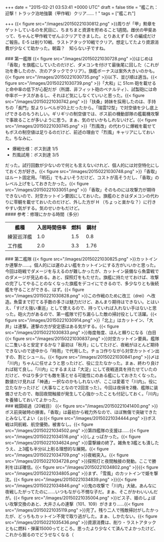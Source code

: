 
+++
date = "2015-02-21 03:53:41 +0000 UTC"
draft = false
title = "艦これ：迎撃！トラック泊地強襲（甲作戦）クリア……！"
tags = ["艦これ"]

+++
{{< figure src="/images/20150221030812.png"  >}}周りが「甲」勲章をゲットしているのを尻目に、ちまちまと資源を貯めること1週間。雌伏の甲斐あって、ちゃんと甲作戦でぜんぶクリアできました。とりあえず E-5 の編成だけご報告。E-5 は削り10戦、ラストアタック10戦でクリア。想定してたより資源消費が少なくて助かった。朝霜？　知らない子ですね。

<div class="section">
    ### 第一艦隊
    {{< figure src="/images/20150221030728.png"  >}}はじめは「香取」を旗艦にしていたのだけど、ダメコンを付けて最後尾に回した（これが功を奏したのか、次のアタックでクリア）。旗艦ボーナスは案外大きいのかも。{{< figure src="/images/20150221030735.png"  >}}以下、並び順は適当。{{< figure src="/images/20150221030739.png"  >}}「大和」に 51cm 砲を載せると命中率の低下が心配だが（所謂、非フィット砲のペナルティ）、試製砲には命中率ボーナスがあるし、それほど気にしなくていいと思った。{{< figure src="/images/20150221030742.png"  >}}「扶桑」姉妹を採用したのは、手持ちの「長門」型よりレベルが20上だったから。「瑞雲12型」で対空値を少し底上げできるのもうれしい。ギリギリの制空値では、ボス前の機動部隊の艦載機攻撃で事故ることが多いように思う。まぁ、気のせいかもしれないけど。{{< figure src="/images/20150221030745.png"  >}}「烈風改」の代わりに爆戦を載せてもボスの制空値は足りるのだけど、前述の理由で「烈風」キャリアにしておいた。ちなみに、

<ul>
<li>爆戦仕様：ボス到達 1/5</li>
<li>烈風試用：ボス到達 3/5</li>
</ul>だった。試行回数が少ないので何とも言えないけれど、個人的には対空特化にしておく方が好き。{{< figure src="/images/20150221030748.png"  >}}「香取」はルート固定用。「明石」でもよいそうだけど、コストが高そうだし、「香取」のレベル上げをしておきたかった。{{< figure src="/images/20150221033051.png"  >}}「香取」そのものには攻撃力が期待できないので、対空カットイン要因にしておいた。旗艦のときはダメコンの代わりに零観を載せておいたのだけど、外した方が H （ちょっと楽かな？）に行きやすい気がする。気のせいかもだけど。

<div class="section">
    #### 参考：修理にかかる時間（多分）
    
<table>
    <tbody><tr>
    <th>艦種	</th>
    <th>入居時間倍率</th>
    <th>燃料</th>
    <th>鋼材</th>
    </tr>
    <tr>
    <td>練習巡洋艦	</td>
    <td>1.0</td>
    <td>1.5	</td>
    <td>0.8</td>
    </tr>
    <tr>
    <td>工作艦	</td>
    <td>2.0</td>
    <td>3.3	</td>
    <td>1.76</td>
    </tr>
</tbody></table>
</div>
</div>
<div class="section">
    ### 第二艦隊
    {{< figure src="/images/20150221030825.png"  >}}カットインか連撃か……。個人的には運のよい艦をカットインにする方がいいかと思った。今回は砲戦でダメージを与えるのが難しかったが、カットイン装備なら魚雷戦でのダメージが見込める。あと、探照灯をもたせた。旗艦に持たせておけば、攻撃の完了してやることのなくなった旗艦をデコイにできるので、多少なりとも後続艦を守ることができる、はず。{{< figure src="/images/20150221030828.png"  >}}この作戦のために改三（drei）へ改造。魚雷まで打てる手数の多さは魅力だけど、あんまり期待はできない。とはいえ、「すげえ強い重巡」として使えるので、持っていれば入れない手はないと思った。砲火力があるので、第一艦隊で打ち漏らした敵の掃討役として活躍。{{< figure src="/images/20150221030914.png"  >}}「北上」はカットイン、「大井」は連撃。連撃の方が安定感はある気がする。{{< figure src="/images/20150221030833.png"  >}}毎度毎度、ほんと頼りになる（白目{{< figure src="/images/20150221030837.png"  >}}対空カットイン要員。艦隊に二隻いると安定するかな？最初は「秋月」にしてたけど、夜戦がほとんど期待できないので途中から「時雨」で代用した。チョコ作りながら対空カットイン出すの、割とシュール。{{< figure src="/images/20150221030841.png"  >}}〆は「川内」ちゃんに任せようと思ったけど、役に立たなかった。まぁ、終わり良ければ総て良し。「川内」にするまえは「大淀」にして夜戦道具を持たせていたのだけど、やはり多少でも敵を落とせる可能性にのある艦にしておきたくなった。数値だけ見れば「神通」一択なのかもしれないが、ここは愛着で「川内」。役に立たなかったけど（大事なことなので2回言った）。今回は夜偵を2機、艦隊に装備させたので、毎回夜間触接が発生して心強かったことも付記しておく。「川内」を養殖しておいてよかった。

</div>
<div class="section">
    ### 戦闘経過（20戦目）
    {{< figure src="/images/20150221041400.png"  >}}ボス前突破時の損害。「香取」は最初から戦力外なので、ほぼ無傷で突破できたとみなしてよい（ぉ{{< figure src="/images/20150221034444.png"  >}}ボス戦は同航戦、航空優勢。被害なし。{{< figure src="/images/20150221034502.png"  >}}第四艦隊の支援は……{{< figure src="/images/20150221034516.png"  >}}しょっぱかった。{{< figure src="/images/20150221034624.png"  >}}雷撃線の終了。雑魚を3艦とも潰したうえ、上3艦も半分以上削る理想的な展開。{{< figure src="/images/20150221034709.png"  >}}夜戦突入。{{< figure src="/images/20150221034728.png"  >}}探照灯と夜間触接の発動。ここで勝利をほぼ確信。{{< figure src="/images/20150221034802.png"  >}}{{< figure src="/images/20150221034805.png"  >}}まず、「雪風」のカットインで姫を撃沈。{{< figure src="/images/20150221034839.png"  >}}{{< figure src="/images/20150221034846.png"  >}}鬼の攻撃で「川内」大破。あんなに夜戦したがってたのに……いつもながら不憫な子だ。まぁ、そこがかわいいんだが。{{< figure src="/images/20150221035004.png"  >}}ビス子、姫のしょぼい攻撃交換のあと、大井さんの連撃（101、109）がきまり……{{< figure src="/images/20150221035119.png"  >}}完了。残り二人で残敵掃討がしたかったが、どっちもカットイン不発で取り逃がした。まぁ、しかたない。{{< figure src="/images/20150221035436.png"  >}}資源消費は、削り・ラストアタックともに燃料・弾薬15000ってところ。思ったより少なくて済んでよかったけど、これから掘るのでどうせなくなる（

</div>

